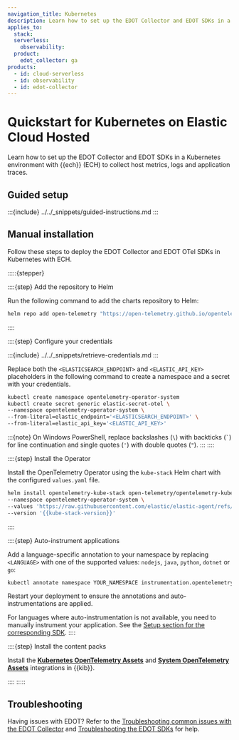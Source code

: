 ```yaml
---
navigation_title: Kubernetes
description: Learn how to set up the EDOT Collector and EDOT SDKs in a Kubernetes environment with {{ech}} to collect host metrics, logs and application traces.
applies_to:
  stack:
  serverless:
    observability:
  product:
    edot_collector: ga
products:
  - id: cloud-serverless
  - id: observability
  - id: edot-collector
---
```


# Quickstart for Kubernetes on Elastic Cloud Hosted

Learn how to set up the EDOT Collector and EDOT SDKs in a Kubernetes environment with {{ech}} (ECH) to collect host metrics, logs and application traces.

## Guided setup

:::{include} ../../_snippets/guided-instructions.md
:::

## Manual installation

Follow these steps to deploy the EDOT Collector and EDOT OTel SDKs in Kubernetes with ECH.

:::::{stepper}

::::{step} Add the repository to Helm

Run the following command to add the charts repository to Helm:

```bash
helm repo add open-telemetry "https://open-telemetry.github.io/opentelemetry-helm-charts" --force-update
```
::::

::::{step} Configure your credentials

:::{include} ../../_snippets/retrieve-credentials.md
:::

Replace both the `<ELASTICSEARCH_ENDPOINT>` and `<ELASTIC_API_KEY>` placeholders in the following command to create a namespace and a secret with your credentials.

```bash
kubectl create namespace opentelemetry-operator-system
kubectl create secret generic elastic-secret-otel \
--namespace opentelemetry-operator-system \
--from-literal=elastic_endpoint='<ELASTICSEARCH_ENDPOINT>' \
--from-literal=elastic_api_key='<ELASTIC_API_KEY>'
```

:::{note}
On Windows PowerShell, replace backslashes (`\`) with backticks (`` ` ``) for line continuation and single quotes (`'`) with double quotes (`"`).
:::
::::

::::{step} Install the Operator

Install the OpenTelemetry Operator using the `kube-stack` Helm chart with the configured `values.yaml` file.

```bash subs=true
helm install opentelemetry-kube-stack open-telemetry/opentelemetry-kube-stack \
--namespace opentelemetry-operator-system \
--values 'https://raw.githubusercontent.com/elastic/elastic-agent/refs/tags/v{{version.edot_collector}}/deploy/helm/edot-collector/kube-stack/values.yaml' \
--version '{{kube-stack-version}}'
```
::::

::::{step} Auto-instrument applications

Add a language-specific annotation to your namespace by replacing `<LANGUAGE>` with one of the supported values: `nodejs`, `java`, `python`, `dotnet` or `go`:

```bash
kubectl annotate namespace YOUR_NAMESPACE instrumentation.opentelemetry.io/inject-<LANGUAGE>="opentelemetry-operator-system/elastic-instrumentation"
```

Restart your deployment to ensure the annotations and auto-instrumentations are applied.

For languages where auto-instrumentation is not available, you need to manually instrument your application. See the [Setup section for the corresponding SDK](/reference/edot-sdks/index.md).
::::

::::{step} Install the content packs

Install the **[Kubernetes OpenTelemetry Assets](integration-docs://reference/kubernetes_otel.md)** and **[System OpenTelemetry Assets](integration-docs://reference/system_otel.md)** integrations in {{kib}}.

::::
:::::

## Troubleshooting

Having issues with EDOT? Refer to the [Troubleshooting common issues with the EDOT Collector](docs-content://troubleshoot/ingest/opentelemetry/edot-collector/index.md) and [Troubleshooting the EDOT SDKs](docs-content://troubleshoot/ingest/opentelemetry/edot-sdks/index.md) for help.